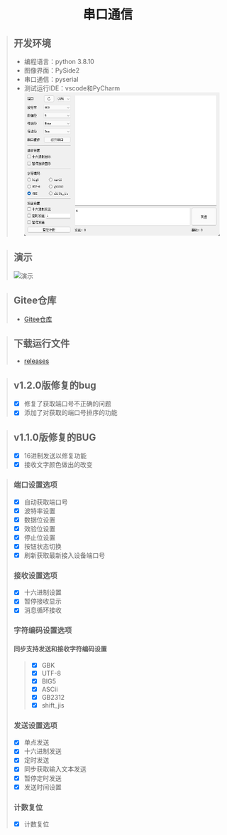 <div align="center">
<h1 align="center">串口通信</h1>
</div>

> ## 开发环境
> + 编程语言：python 3.8.10
> + 图像界面：PySide2
> + 串口通信：pyserial
> + 测试运行IDE：vscode和PyCharm \
> ![演示](https://github.com/ChestnutYueyue/Serial-Port-Assistant/blob/main/img/1.png?raw=true)

> ## 演示
> ![演示](https://github.com/ChestnutYueyue/Serial-Port-Assistant/blob/main/img/%E6%BC%94%E7%A4%BA.gif?raw=true)

> ## Gitee仓库
> + [Gitee仓库](https://gitee.com/ricocosoul/Serial-Port-Assistant)

> ## 下载运行文件
> + [releases](https://gitee.com/ricocosoul/Serial-Port-Assistant/releases/)

> ## v1.2.0版修复的bug
> + [x] 修复了获取端口号不正确的问题
> + [x] 添加了对获取的端口号排序的功能

> ## v1.1.0版修复的BUG
> + [x] 16进制发送以修复功能
> + [x] 接收文字颜色做出的改变

> ### 端口设置选项
> - [x] 自动获取端口号
> - [x] 波特率设置
> - [x] 数据位设置
> - [x] 效验位设置
> - [x] 停止位设置
> - [x] 按钮状态切换
> - [x] 刷新获取最新接入设备端口号
> ### 接收设置选项
> - [x] 十六进制设置
> - [x] 暂停接收显示
> - [x] 消息循环接收
> ### 字符编码设置选项
> #### 同步支持发送和接收字符编码设置
>> - [x] GBK
>> - [x] UTF-8
>> - [x] BIG5
>> - [x] ASCii
>> - [x] GB2312
>> - [x] shift_jis
> ### 发送设置选项
> - [x] 单点发送
> - [x] 十六进制发送
> - [x] 定时发送
> - [x] 同步获取输入文本发送
> - [x] 暂停定时发送
> - [x] 发送时间设置
> ### 计数复位
> - [x] 计数复位
